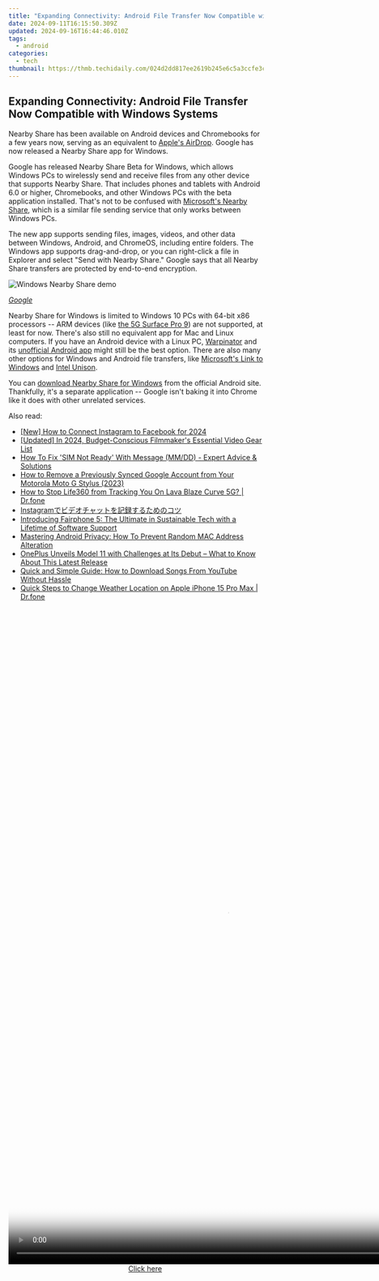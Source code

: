```yaml
---
title: "Expanding Connectivity: Android File Transfer Now Compatible with Windows Systems"
date: 2024-09-11T16:15:50.309Z
updated: 2024-09-16T16:44:46.010Z
tags:
  - android
categories:
  - tech
thumbnail: https://thmb.techidaily.com/024d2dd817ee2619b245e6c5a3ccfe3c6aa8b0c6c91657315d09ce45d229f3c2.jpg
---
```


## Expanding Connectivity: Android File Transfer Now Compatible with Windows Systems

Nearby Share has been available on Android devices and Chromebooks for a few years now, serving as an equivalent to [Apple's AirDrop](https://program-issues.techidaily.com/understanding-and-fixing-the-dilemma-why-is-msi-afterburner-not-seeing-my-gpu-in-w10w11/). Google has now released a Nearby Share app for Windows.

 Google has released Nearby Share Beta for Windows, which allows Windows PCs to wirelessly send and receive files from any other device that supports Nearby Share. That includes phones and tablets with Android 6.0 or higher, Chromebooks, and other Windows PCs with the beta application installed. That's not to be confused with [Microsoft's Nearby Share](https://instagram-video-files.techidaily.com/image-improvement-masterclass-top-apps-decoded-for-2024/), which is a similar file sending service that only works between Windows PCs.

 The new app supports sending files, images, videos, and other data between Windows, Android, and ChromeOS, including entire folders. The Windows app supports drag-and-drop, or you can right-click a file in Explorer and select "Send with Nearby Share." Google says that all Nearby Share transfers are protected by end-to-end encryption.

![Windows Nearby Share demo](https://static1.howtogeekimages.com/wordpress/wp-content/uploads/2023/04/vlcsnap-2023-04-03-10h23m36s387.png) 

_[Google](https://android.com/better-together/nearby-share-app/)_

 Nearby Share for Windows is limited to Windows 10 PCs with 64-bit x86 processors -- ARM devices (like [the 5G Surface Pro 9](https://mondly-stories.techidaily.com/arabic-basics-for-first-timers/)) are not supported, at least for now. There's also still no equivalent app for Mac and Linux computers. If you have an Android device with a Linux PC, [Warpinator](https://github.com/linuxmint/warpinator) and its [unofficial Android app](https://www.anrdoezrs.net/links/3607085/type/dlg/sid/UUhtgUeUpU202193/https://play.google.com/store/apps/details?id=slowscript.warpinator&hl=en%5FUS&gl=US) might still be the best option. There are also many other options for Windows and Android file transfers, like [Microsoft's Link to Windows](https://tech-haven.techidaily.com/perfect-integration-plugins-chatgpt-and-vs-code-unite/) and [Intel Unison](https://www.intel.com/content/www/us/en/products/docs/unison/overview.html).

 You can [download Nearby Share for Windows](https://android.com/better-together/nearby-share-app/) from the official Android site. Thankfully, it's a separate application -- Google isn't baking it into Chrome like it does with other unrelated services.

<ins class="adsbygoogle"
     style="display:block"
     data-ad-format="autorelaxed"
     data-ad-client="ca-pub-7571918770474297"
     data-ad-slot="1223367746"></ins>

<ins class="adsbygoogle"
     style="display:block"
     data-ad-client="ca-pub-7571918770474297"
     data-ad-slot="8358498916"
     data-ad-format="auto"
     data-full-width-responsive="true"></ins>

<span class="atpl-alsoreadstyle">Also read:</span>
<div><ul>
<li><a href="https://instagram-videos.techidaily.com/new-how-to-connect-instagram-to-facebook-for-2024/"><u>[New] How to Connect Instagram to Facebook for 2024</u></a></li>
<li><a href="https://youtube-zero.techidaily.com/ed-in-2024-budget-conscious-filmmakers-essential-video-gear-list/"><u>[Updated] In 2024, Budget-Conscious Filmmaker's Essential Video Gear List</u></a></li>
<li><a href="https://fox-that.techidaily.com/how-to-fix-sim-not-ready-with-message-mmdd-expert-advice-and-solutions/"><u>How To Fix 'SIM Not Ready' With Message (MM/DD) - Expert Advice & Solutions</u></a></li>
<li><a href="https://android-unlock.techidaily.com/how-to-remove-a-previously-synced-google-account-from-your-motorola-moto-g-stylus-2023-by-drfone-android/"><u>How to Remove a Previously Synced Google Account from Your Motorola Moto G Stylus (2023)</u></a></li>
<li><a href="https://change-location.techidaily.com/how-to-stop-life360-from-tracking-you-on-lava-blaze-curve-5g-drfone-by-drfone-virtual-android/"><u>How to Stop Life360 from Tracking You On Lava Blaze Curve 5G? | Dr.fone</u></a></li>
<li><a href="https://video-ai-editor.techidaily.com/1726027417404-instagram/"><u>Instagramでビデオチャットを記録するためのコツ</u></a></li>
<li><a href="https://hardware-reviews.techidaily.com/introducing-fairphone-5-the-ultimate-in-sustainable-tech-with-a-lifetime-of-software-support/"><u>Introducing Fairphone 5: The Ultimate in Sustainable Tech with a Lifetime of Software Support</u></a></li>
<li><a href="https://hardware-reviews.techidaily.com/mastering-android-privacy-how-to-prevent-random-mac-address-alteration/"><u>Mastering Android Privacy: How To Prevent Random MAC Address Alteration</u></a></li>
<li><a href="https://hardware-reviews.techidaily.com/oneplus-unveils-model-11-with-challenges-at-its-debut-what-to-know-about-this-latest-release/"><u>OnePlus Unveils Model 11 with Challenges at Its Debut – What to Know About This Latest Release</u></a></li>
<li><a href="https://techtrends.techidaily.com/quick-and-simple-guide-how-to-download-songs-from-youtube-without-hassle/"><u>Quick and Simple Guide: How to Download Songs From YouTube Without Hassle</u></a></li>
<li><a href="https://iphone-location.techidaily.com/quick-steps-to-change-weather-location-on-apple-iphone-15-pro-max-drfone-by-drfone-virtual-ios/"><u>Quick Steps to Change Weather Location on Apple iPhone 15 Pro Max | Dr.fone</u></a></li>
</ul></div>

<!-- affiliate ads begin -->
<span id="1793213">
					<video width="864" height="1296" style="cursor:pointer"
           poster="//a.impactradius-go.com/display-clicktoplayimage/1793213.png"
           onclick="if(!this.playClicked){this.play();this.setAttribute('controls',true);this.playClicked=true;}">
	   <source src="//a.impactradius-go.com/display-ad/19135-1793213">
	   <img src="//a.impactradius-go.com/display-clicktoplayimage/1793213.png" style="border: none; height: 100%; width: 100%; object-fit: contain">
	</video>
	<div style="width:540px;text-align:center"><a href="javascript:window.open(decodeURIComponent('https%3A%2F%2Ftinyland.pxf.io%2Fc%2F5597632%2F1793213%2F19135'), '_blank');void(0);">Click here</a></div>
</span>
<img height="0" width="0" src="https://imp.pxf.io/i/5597632/1793213/19135" style="position:absolute;visibility:hidden;" border="0" />
<!-- affiliate ads end -->

